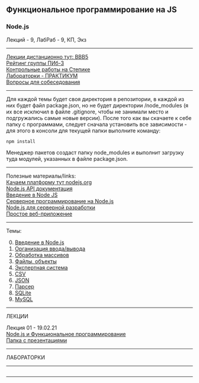 ## Функциональное программирование на JS  
### Node.js  

Лекций - 9, ЛабРаб - 9, КП, Экз  

---  

[Лекции дистанционно тут: BBB5](https://bbb5.psaa.ru/b/and-trp-fxt)  
[Рейтинг группы ПИб-3]()  
[Контрольные работы на Степике](https://stepik.org/64867/)  
[Лабораторки - ПРАКТИКУМ](https://pcoding.ru/pdf/jsFuncCoding.pdf)  
[Вопросы для собеседования](questions.md)  

---  

Для каждой темы будет своя директория в репозитории, в каждой из них будет файл package.json, но не будет директории /node_modules (я их все исключил в файле .gitignore, чтобы не занимали место и подгружались самые новые версии). После того как вы скачаете к себе папку с программами, следует сначала установить все зависимости - для этого в консоли для текущей папки выполните команду:
```
npm install
```
Менеджер пакетов создаст папку node_modules и выполнит загрузку туда модулей, указанных в файле package.json.

---  

Полезные материалы/links:  
[Качаем платформу тут nodejs.org](https://nodejs.org/en/download/)  
[Node.js API документация](https://nodejs.org/api/)  
[Введение в Node JS](https://metanit.com/web/nodejs/1.1.php)  
[Серверное программирование на Node.js](https://code.tutsplus.com/ru/tutorials/learning-server-side-javascript-with-nodejs--net-10044)  
[Node.js для серверной разработки](https://habr.com/ru/company/ruvds/blog/345164/)  
[Простое веб-приложение](https://umbrellait.com/ru/blog/how-to-build-a-simple-web-application-using-node-js/)  

---  

Темы:  

0. [Введение в Node.js](./theme-00-intro/)  
1. [Организация ввода/вывода](./theme-01-io/)  
2. [Обработка массивов]()  
3. [Файлы, объекты]()  
4. [Экспертная система]()  
5. [CSV]()  
6. [JSON]()  
7. [Парсер]()  
8. [SQLite]()  
9. [MySQL]()  

---  

ЛЕКЦИИ  

Лекция 01 - 19.02.21  
[Node.js и Функциональное программирование](https://show.zohopublic.com/publish/lgpre0a1454160d4141e8834b825916cafb31)  
[Папка с презентациями](https://drive.google.com/drive/folders/1oIwYQdkQ0gjt4PXG1wOf-2JBIxu3rOUT?usp=sharing)  

---  

ЛАБОРАТОРКИ

---  

```

```

---  


